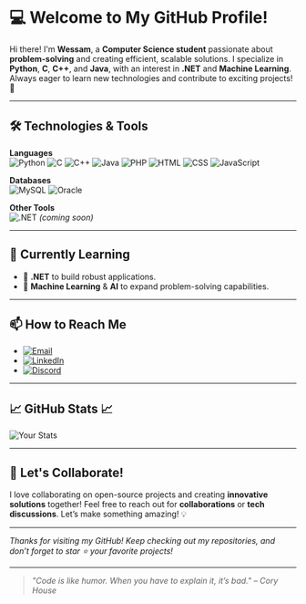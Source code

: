# 💻 Welcome to My GitHub Profile!

Hi there! I'm **Wessam**, a **Computer Science student** passionate about **problem-solving** and creating efficient, scalable solutions. I specialize in **Python**, **C**, **C++**, and **Java**, with an interest in **.NET** and **Machine Learning**. Always eager to learn new technologies and contribute to exciting projects! 🚀

---

## 🛠 **Technologies & Tools**

**Languages**  
![Python](https://img.shields.io/badge/Python-3776AB?style=flat&logo=python&logoColor=white)  ![C](https://img.shields.io/badge/C-A8B9CC?style=flat&logo=c&logoColor=white)  ![C++](https://img.shields.io/badge/C%2B%2B-00599C?style=flat&logo=c%2B%2B&logoColor=white)  ![Java](https://img.shields.io/badge/Java-007396?style=flat&logo=java&logoColor=white)  ![PHP](https://img.shields.io/badge/PHP-777BB4?style=flat&logo=php&logoColor=white)  ![HTML](https://img.shields.io/badge/HTML-E34F26?style=flat&logo=html5&logoColor=white)  ![CSS](https://img.shields.io/badge/CSS-1572B6?style=flat&logo=css3&logoColor=white)  ![JavaScript](https://img.shields.io/badge/JavaScript-F7DF1E?style=flat&logo=javascript&logoColor=white)

**Databases**  
![MySQL](https://img.shields.io/badge/MySQL-4479A1?style=flat&logo=mysql&logoColor=white)  ![Oracle](https://img.shields.io/badge/Oracle-F80000?style=flat&logo=oracle&logoColor=white)

**Other Tools**  
![.NET](https://img.shields.io/badge/.NET-512BD4?style=flat&logo=.net&logoColor=white) *(coming soon)*

---

## 🌱 **Currently Learning**
- 🔄 **.NET** to build robust applications.
- 🤖 **Machine Learning** & **AI** to expand problem-solving capabilities.

---

## 📫 **How to Reach Me**
- [![Email](https://img.shields.io/badge/Email-D14836?style=flat&logo=gmail&logoColor=white)](mailto:wessamshaheen03@gmail.com)  
- [![LinkedIn](https://img.shields.io/badge/LinkedIn-0A66C2?style=flat&logo=linkedin&logoColor=white)](https://www.linkedin.com/in/wessam-mahmoud-b42a7a251)  
- [![Discord](https://img.shields.io/badge/Discord-7289DA?style=flat&logo=discord&logoColor=white)](https://discord.gg/FenU7YRw)

---

## 📈 **GitHub Stats** 📈
![Your Stats](https://github-readme-stats.vercel.app/api?username=zmrodaaa&show_icons=true&hide_title=true&count_private=true&hide=prs&theme=radical)

---

## 🤝 **Let's Collaborate!**
I love collaborating on open-source projects and creating **innovative solutions** together! Feel free to reach out for **collaborations** or **tech discussions**. Let’s make something amazing! 💡

---

*Thanks for visiting my GitHub! Keep checking out my repositories, and don’t forget to star ⭐ your favorite projects!*

---

> *"Code is like humor. When you have to explain it, it’s bad." – Cory House*
